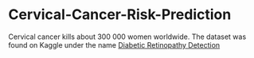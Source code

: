 # Cervical-Cancer-Risk-Prediction

Cervical cancer kills about 300 000 women worldwide. 
The dataset was found on Kaggle under the name [Diabetic Retinopathy Detection ]([https://archive.ics.uci.edu/ml/datasets/Cervical+cancer+%28Risk+Factors%29#](https://www.kaggle.com/c/diabetic-retinopathy-detection))
